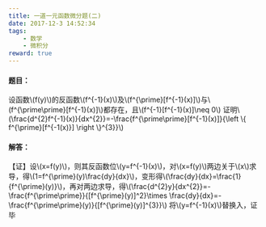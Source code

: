 ```yaml
---
title: 一道一元函数微分题(二)
date: 2017-12-3 14:52:34
tags: 
    - 数学
    - 微积分
reward: true
---
```

#### 题目：
设函数\\(f(y)\\)的反函数\\(f^{-1}(x)\\)及\\(f^{\\prime}[f^{-1}(x)]\\)与\\(f^{\\prime\\prime}[f^{-1}(x)]\\)都存在，且\\(f^{-1}[f^{-1}(x)]\\neq 0\\)
证明\\(\\frac{d^{2}f^{-1}(x)}{dx^{2}}=-\\frac{f^{\\prime\\prime}[f^{-1}(x)]}{\\left \\{ f^{\\prime}[f^{-1(x)}] \\right \\}^{3}}\\)
<!-- more -->
#### 解答：
【证】设\\(x=f(y)\\)，则其反函数位\\(y=f^{-1}(x)\\)，对\\(x=f(y)\\)两边关于\\(x\\)求导，得\\(1=f^{\\prime}(y)\\frac{dy}{dx}\\)，变形得\\(\\frac{dy}{dx}=\\frac{1}{f^{\\prime}(y)}\\)，再对两边求导，得\\(\\frac{d^{2}y}{dx^{2}}=-\\frac{f^{\\prime\\prime}}{[f^{\\prime}(y)]^2}\\times \\frac{dy}{dx}=-\\frac{f^{\\prime\\prime}(y)}{[f^{\\prime}(y)]^{3}}\\)
将\\(y=f^{-1}(x)\\)替换入，证毕